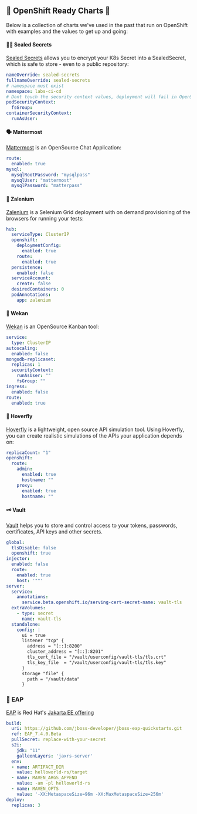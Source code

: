 ## 🧰 OpenShift Ready Charts 🧰
Below is a collection of charts we've used in the past that run on OpenShift with examples and the values to get up and going:

#### 🕵️‍♀️ Sealed Secrets
[Sealed Secrets](https://github.com/bitnami-labs/sealed-secrets/tree/main/helm/sealed-secrets)
allows you to encrypt your K8s Secret into a SealedSecret, which is safe to store - even to a public repository:

```yaml
nameOverride: sealed-secrets
fullnameOverride: sealed-secrets
# namespace must exist
namespace: labs-ci-cd
# Dont touch the security context values, deployment will fail in OpenShift otherwise.
podSecurityContext:
  fsGroup:
containerSecurityContext:
  runAsUser:
```

#### 🗣 Mattermost
[Mattermost](https://github.com/mattermost/mattermost-helm/tree/master/charts/mattermost-team-edition)
is an OpenSource Chat Application:

```yaml
route:
  enabled: true
mysql:
  mysqlRootPassword: "mysqlpass"
  mysqlUser: "mattermost"
  mysqlPassword: "matterpass"
```

#### 🧪 Zalenium
[Zalenium](https://github.com/zalando/zalenium/tree/master/charts/zalenium)
is a Selenium Grid deployment with on demand provisioning of the browsers for running your tests:

```yaml
hub:
  serviceType: ClusterIP
  openshift:
    deploymentConfig:
      enabled: true
    route:
      enabled: true
  persistence:
    enabled: false
  serviceAccount:
    create: false
  desiredContainers: 0
  podAnnotations:
    app: zalenium
```

#### 🌮 Wekan
[Wekan](https://github.com/wekan/wekan/tree/master/helm/wekan) is an OpenSource Kanban tool:

```yaml
service:
  type: ClusterIP
autoscaling:
  enabled: false
mongodb-replicaset:
  replicas: 1
  securityContext:
    runAsUser: ""
    fsGroup: ""
ingress:
  enabled: false
route:
  enabled: true
```

#### 🦟 Hoverfly
[Hoverfly](https://github.com/helm/charts/tree/master/incubator/hoverfly)
is a lightweight, open source API simulation tool. Using Hoverfly, you can create realistic simulations of the APIs your application depends on:

```yaml
replicaCount: "1"
openshift:
  route:
    admin:
      enabled: true
      hostname: ""
    proxy:
      enabled: true
      hostname: ""
```

#### 🗝 Vault
[Vault](https://github.com/hashicorp/vault-helm.git)
helps you to store and control access to your tokens, passwords, certificates, API keys and other secrets.

```yaml
global:
  tlsDisable: false
  openshift: true
injector:
  enabled: false
  route:
    enabled: true
    host: '""'
server:
  service:
    annotations:
      service.beta.openshift.io/serving-cert-secret-name: vault-tls
  extraVolumes:
    - type: secret
      name: vault-tls
  standalone:
    config: |
      ui = true
      listener "tcp" {
        address = "[::]:8200"
        cluster_address = "[::]:8201"
        tls_cert_file = "/vault/userconfig/vault-tls/tls.crt"
        tls_key_file  = "/vault/userconfig/vault-tls/tls.key"
      }
      storage "file" {
        path = "/vault/data"
      }
```

### 🚉 EAP
[EAP](https://github.com/jbossas/eap-charts.git)
is Red Hat's [Jakarta EE offering](https://www.redhat.com/en/technologies/jboss-middleware/application-platform)

```yaml
build:
  uri: https://github.com/jboss-developer/jboss-eap-quickstarts.git
  ref: EAP_7.4.0.Beta
  pullSecret: replace-with-your-secret
  s2i:
    jdk: "11"
    galleonLayers: 'jaxrs-server'
  env:
  - name: ARTIFACT_DIR
    value: helloworld-rs/target
  - name: MAVEN_ARGS_APPEND
    value: -am -pl helloworld-rs
  - name: MAVEN_OPTS
    value: '-XX:MetaspaceSize=96m -XX:MaxMetaspaceSize=256m'
deploy:
  replicas: 3
```
